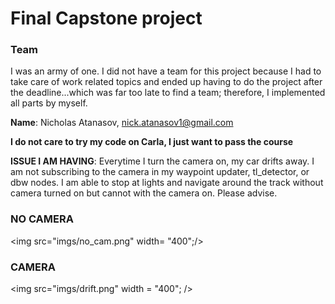# Final Capstone project

### Team

I was an army of one. I did not have a team for this project because I had to take care of work related topics and ended up having to do the project after the deadline...which was far too late to find a team; therefore, I implemented all parts by myself.

**Name**: Nicholas Atanasov, nick.atanasov1@gmail.com


**I do not care to try my code on Carla, I just want to pass the course**

**ISSUE I AM HAVING**: Everytime I turn the camera on, my car drifts away. I am not subscribing to the camera in my waypoint updater, tl_detector, or dbw nodes. I am able to stop at lights and navigate around the track without camera turned on but cannot with the camera on. Please advise.

### NO CAMERA

<img src="imgs/no_cam.png" width= "400";/>
     
     
### CAMERA

<img src="imgs/drift.png"
width = "400"; />
